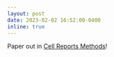 ```yaml
---
layout: post
date: 2023-02-02 16:52:00-0400
inline: true
---
```


Paper out in [Cell Reports Methods](https://doi.org/10.1016/j.crmeth.2023.100397)!

